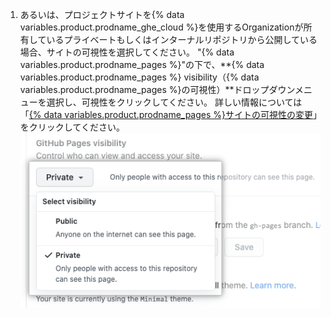 1. あるいは、プロジェクトサイトを{% data variables.product.prodname_ghe_cloud %}を使用するOrganizationが所有しているプライベートもしくはインターナルリポジトリから公開している場合、サイトの可視性を選択してください。 "{% data variables.product.prodname_pages %}"の下で、**{% data variables.product.prodname_pages %} visibility（{% data variables.product.prodname_pages %}の可視性）**ドロップダウンメニューを選択し、可視性をクリックしてください。 詳しい情報については「[{% data variables.product.prodname_pages %}サイトの可視性の変更](/pages/getting-started-with-github-pages/changing-the-visibility-of-your-github-pages-site)」をクリックしてください。 ![サイトの可視性を選択するドロップダウンメニュー](/assets/images/help/pages/public-or-private-visibility.png)
